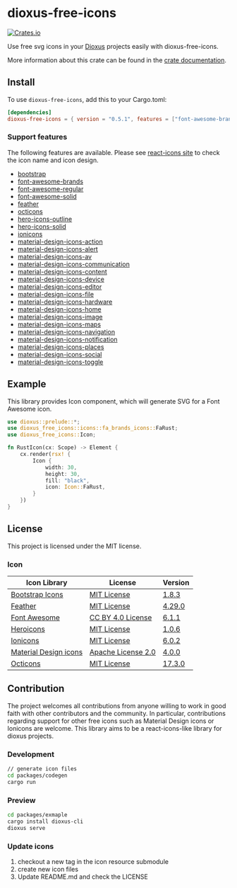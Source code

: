 # dioxus-free-icons

[![Crates.io](https://img.shields.io/crates/v/dioxus-free-icons)](https://crates.io/crates/dioxus-free-icons)

Use free svg icons in your [Dioxus](https://dioxuslabs.com/) projects easily with dioxus-free-icons.

More information about this crate can be found in the [crate documentation](https://docs.rs/dioxus-free-icons/0.5.1/dioxus_free_icons/).

## Install

To use `dioxus-free-icons`, add this to your Cargo.toml:

```toml
[dependencies]
dioxus-free-icons = { version = "0.5.1", features = ["font-awesome-brands"] }
```

### Support features

The following features are available. Please see [react-icons site](https://react-icons.github.io/react-icons) to check the icon name and icon design. 

- [bootstrap](https://docs.rs/dioxus-free-icons/0.5.1/dioxus_free_icons/icons/bs_icons/index.html)
- [font-awesome-brands](https://docs.rs/dioxus-free-icons/0.5.1/dioxus_free_icons/icons/fa_brands_icons/index.html)
- [font-awesome-regular](https://docs.rs/dioxus-free-icons/0.5.1/dioxus_free_icons/icons/fa_regular_icons/index.html)
- [font-awesome-solid](https://docs.rs/dioxus-free-icons/0.5.1/dioxus_free_icons/icons/fa_solid_icons/index.html)
- [feather](https://docs.rs/dioxus-free-icons/0.5.1/dioxus_free_icons/icons/fi_icons/index.html)
- [octicons](https://docs.rs/dioxus-free-icons/0.5.1/dioxus_free_icons/icons/go_icons/index.html)
- [hero-icons-outline](https://docs.rs/dioxus-free-icons/0.5.1/dioxus_free_icons/icons/hi_outline_icons/index.html)
- [hero-icons-solid](https://docs.rs/dioxus-free-icons/0.5.1/dioxus_free_icons/icons/hi_solid_icons/index.html)
- [ionicons](https://docs.rs/dioxus-free-icons/0.5.1/dioxus_free_icons/icons/io_icons/index.html)
- [material-design-icons-action](https://docs.rs/dioxus-free-icons/0.5.1/dioxus_free_icons/icons/md_action_icons/index.html)
- [material-design-icons-alert](https://docs.rs/dioxus-free-icons/0.5.1/dioxus_free_icons/icons/md_alert_icons/index.html)
- [material-design-icons-av](https://docs.rs/dioxus-free-icons/0.5.1/dioxus_free_icons/icons/md_av_icons/index.html)
- [material-design-icons-communication](https://docs.rs/dioxus-free-icons/0.5.1/dioxus_free_icons/icons/md_communication_icons/index.html)
- [material-design-icons-content](https://docs.rs/dioxus-free-icons/0.5.1/dioxus_free_icons/icons/md_content_icons/index.html)
- [material-design-icons-device](https://docs.rs/dioxus-free-icons/0.5.1/dioxus_free_icons/icons/io_icons/index.html)
- [material-design-icons-editor](https://docs.rs/dioxus-free-icons/0.5.1/dioxus_free_icons/icons/md_editor_icons/index.html)
- [material-design-icons-file](https://docs.rs/dioxus-free-icons/0.5.1/dioxus_free_icons/icons/md_file_icons/index.html)
- [material-design-icons-hardware](https://docs.rs/dioxus-free-icons/0.5.1/dioxus_free_icons/icons/md_hardware_icons/index.html)
- [material-design-icons-home](https://docs.rs/dioxus-free-icons/0.5.1/dioxus_free_icons/icons/md_home_icons/index.html)
- [material-design-icons-image](https://docs.rs/dioxus-free-icons/0.5.1/dioxus_free_icons/icons/md_image_icons/index.html)
- [material-design-icons-maps](https://docs.rs/dioxus-free-icons/0.5.1/dioxus_free_icons/icons/md_maps_icons/index.html)
- [material-design-icons-navigation](https://docs.rs/dioxus-free-icons/0.5.1/dioxus_free_icons/icons/md_navigation_icons/index.html)
- [material-design-icons-notification](https://docs.rs/dioxus-free-icons/0.5.1/dioxus_free_icons/icons/md_notification_icons/index.html)
- [material-design-icons-places](https://docs.rs/dioxus-free-icons/0.5.1/dioxus_free_icons/icons/md_places_icons/index.html)
- [material-design-icons-social](https://docs.rs/dioxus-free-icons/0.5.1/dioxus_free_icons/icons/md_social_icons/index.html)
- [material-design-icons-toggle](https://docs.rs/dioxus-free-icons/0.5.1/dioxus_free_icons/icons/md_toggle_icons/index.html)

## Example

This library provides Icon component, which will generate SVG for a Font Awesome icon.

```rust
use dioxus::prelude::*;
use dioxus_free_icons::icons::fa_brands_icons::FaRust;
use dioxus_free_icons::Icon;

fn RustIcon(cx: Scope) -> Element {
    cx.render(rsx! {
        Icon {
            width: 30,
            height: 30,
            fill: "black",
            icon: Icon::FaRust,
        }
    })
}
```

## License

This project is licensed under the MIT license.

### Icon

Icon Library|License|Version
---|---|---
[Bootstrap Icons](https://icons.getbootstrap.com/)|[MIT License](https://github.com/twbs/icons/blob/main/LICENSE.md)| [1.8.3](https://github.com/twbs/icons/tree/v1.8.3)
[Feather](https://feathericons.com/)|[MIT License](https://github.com/feathericons/feather/blob/master/LICENSE)| [4.29.0](https://github.com/feathericons/feather/tree/v4.29.0)
[Font Awesome](https://fontawesome.com/)|[CC BY 4.0 License](https://creativecommons.org/licenses/by/4.0/)| [6.1.1](https://github.com/FortAwesome/Font-Awesome/tree/6.1.1)
[Heroicons](https://heroicons.com/)|[MIT License](https://github.com/tailwindlabs/heroicons/blob/master/LICENSE)| [1.0.6](https://github.com/tailwindlabs/heroicons/tree/v1.0.6)
[Ionicons](https://ionic.io/ionicons)|[MIT License](https://github.com/ionic-team/ionicons/blob/main/LICENSE)| [6.0.2](https://github.com/ionic-team/ionicons/tree/v6.0.2)
[Material Design icons](https://developers.google.com/fonts/docs/material_icons)|[Apache License 2.0](https://github.com/google/material-design-icons/blob/master/LICENSE)| [4.0.0](https://github.com/google/material-design-icons/tree/4.0.0)
[Octicons](https://primer.style/octicons/)|[MIT License](https://github.com/primer/octicons/blob/main/LICENSE)| [17.3.0](https://github.com/primer/octicons/tree/v17.3.0)

## Contribution

The project welcomes all contributions from anyone willing to work in good faith with other contributors and the community. 
In particular, contributions regarding support for other free icons such as Material Design icons or Ionicons are welcome. 
This library aims to be a react-icons-like library for dioxus projects.

### Development

```sh
// generate icon files
cd packages/codegen
cargo run
```

### Preview

```sh
cd packages/exmaple
cargo install dioxus-cli
dioxus serve
```

### Update icons

1. checkout a new tag in the icon resource submodule
2. create new icon files
3. Update README.md and check the LICENSE
